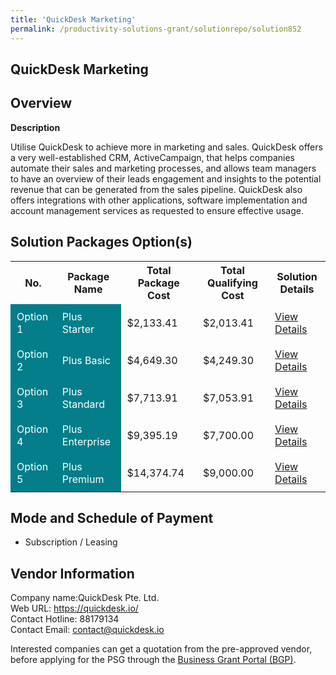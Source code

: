 ```yaml
---
title: 'QuickDesk Marketing'
permalink: /productivity-solutions-grant/solutionrepo/solution852
---
```


## QuickDesk Marketing

## Overview

**Description**

Utilise QuickDesk to achieve more in marketing and sales. QuickDesk offers a very well-established CRM, ActiveCampaign, that helps companies automate their sales and marketing processes, and allows team managers to have an overview of their leads engagement and insights to the potential revenue that can be generated from the sales pipeline. QuickDesk also offers integrations with other applications, software implementation and account management services as requested to ensure effective usage.

## Solution Packages Option(s)

<table>
<tr>
<th><b>No.</b></th>
<th><b>Package Name</b></th>
<th><b>Total Package Cost</b></th>
<th><b>Total Qualifying Cost</b></th>
<th><b>Solution Details</b></th>
</tr>
<tr>
<td style='padding: 10px; background-color: #037E8A; color: #FFFFFF;'>Option 1</td>
<td style='padding: 10px; background-color: #037E8A; color: #FFFFFF;'>Plus Starter</td>
<td style='padding: 10px;'>$2,133.41</td>
<td style='padding: 10px;'>$2,013.41</td>
<td style='padding: 10px;'><a href='/images/psg/QuickDesk_QuickDesk_Marketing_Desensitised_Part1.pdf' target='_blank'>View Details</a></td>
</tr>
<tr>
<td style='padding: 10px; background-color: #037E8A; color: #FFFFFF;'>Option 2</td>
<td style='padding: 10px; background-color: #037E8A; color: #FFFFFF;'>Plus Basic</td>
<td style='padding: 10px;'>$4,649.30</td>
<td style='padding: 10px;'>$4,249.30</td>
<td style='padding: 10px;'><a href='/images/psg/QuickDesk_QuickDesk_Marketing_Desensitised_Part2.pdf' target='_blank'>View Details</a></td>
</tr>
<tr>
<td style='padding: 10px; background-color: #037E8A; color: #FFFFFF;'>Option 3</td>
<td style='padding: 10px; background-color: #037E8A; color: #FFFFFF;'>Plus Standard</td>
<td style='padding: 10px;'>$7,713.91</td>
<td style='padding: 10px;'>$7,053.91</td>
<td style='padding: 10px;'><a href='/images/psg/QuickDesk_QuickDesk_Marketing_Desensitised_Part3.pdf' target='_blank'>View Details</a></td>
</tr>
<tr>
<td style='padding: 10px; background-color: #037E8A; color: #FFFFFF;'>Option 4</td>
<td style='padding: 10px; background-color: #037E8A; color: #FFFFFF;'>Plus Enterprise</td>
<td style='padding: 10px;'>$9,395.19</td>
<td style='padding: 10px;'>$7,700.00</td>
<td style='padding: 10px;'><a href='/images/psg/QuickDesk_QuickDesk_Marketing_Desensitised_Part4.pdf' target='_blank'>View Details</a></td>
</tr>
<tr>
<td style='padding: 10px; background-color: #037E8A; color: #FFFFFF;'>Option 5</td>
<td style='padding: 10px; background-color: #037E8A; color: #FFFFFF;'>Plus Premium</td>
<td style='padding: 10px;'>$14,374.74</td>
<td style='padding: 10px;'>$9,000.00</td>
<td style='padding: 10px;'><a href='/images/psg/QuickDesk_QuickDesk_Marketing_Desensitised_Part5.pdf' target='_blank'>View Details</a></td>
</tr>
</table>

## Mode and Schedule of Payment

 - Subscription / Leasing

## Vendor Information

 Company name:QuickDesk Pte. Ltd.<br>Web URL: https://quickdesk.io/ <br>Contact Hotline: 88179134 <br>Contact Email: contact@quickdesk.io 

Interested companies can get a quotation from the pre-approved vendor, before applying for the PSG through the <a href='https://www.businessgrants.gov.sg/' target='_blank' rel='noopener'>Business Grant Portal (BGP)</a>.

<script src="/jquery/resize-tables.js"></script>
